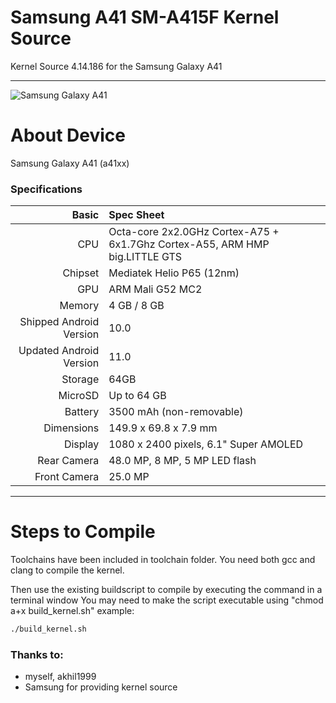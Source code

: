 # Samsung A41 SM-A415F Kernel Source

Kernel Source 4.14.186 for the Samsung Galaxy A41

---
![Samsung Galaxy A41](https://fdn2.gsmarena.com/vv/pics/samsung/samsung-galaxy-a41-3.jpg)


# About Device

Samsung Galaxy A41 (a41xx)

### Specifications

Basic   | Spec Sheet
-------:|:-------------------------
CPU     | Octa-core 2x2.0GHz Cortex-A75 + 6x1.7Ghz Cortex-A55, ARM HMP big.LITTLE GTS
Chipset | Mediatek Helio P65 (12nm)
GPU     | ARM Mali G52 MC2
Memory  | 4 GB / 8 GB
Shipped Android Version | 10.0
Updated Android Version | 11.0
Storage | 64GB
MicroSD | Up to 64 GB
Battery | 3500 mAh (non-removable)
Dimensions | 149.9 x 69.8 x 7.9 mm
Display | 1080 x 2400 pixels, 6.1" Super AMOLED
Rear Camera  | 48.0 MP, 8 MP, 5 MP LED flash
Front Camera | 25.0 MP

---

#  Steps to Compile

Toolchains have been included in toolchain folder.
You need both gcc and clang to compile the kernel.

Then use the existing buildscript to compile by executing the command in a terminal window
You may need to make the script executable using "chmod a+x build_kernel.sh"
example:
```sh
./build_kernel.sh
```
### Thanks to:
 * myself, akhil1999
 * Samsung for providing kernel source
